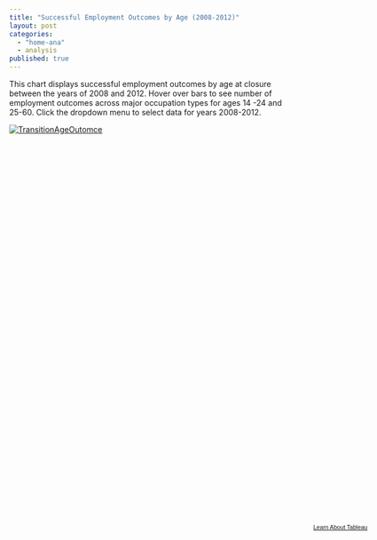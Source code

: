 ```yaml
---
title: "Successful Employment Outcomes by Age (2008-2012)"
layout: post
categories: 
  - "home-ana"
  - analysis
published: true
---
```


This chart displays successful employment outcomes by age at closure between the years of 2008 and 2012. Hover over bars to see number of employment outcomes across major occupation types for ages 14 -24 and 25-60. Click the dropdown menu to select data for years 2008-2012.

<script type='text/javascript' src='http://public.tableausoftware.com/javascripts/api/viz_v1.js'></script><div class='tableauPlaceholder' style='width: 854px; height: 719px;'><noscript><a href='#'><img alt='TransitionAgeOutomce ' src='http:&#47;&#47;public.tableausoftware.com&#47;static&#47;images&#47;Ma&#47;MajorOcc_Stats&#47;TransitionAgeOutomce&#47;1_rss.png' style='border: none' /></a></noscript><object class='tableauViz' width='654' height='629' style='display:none;'><param name='host_url' value='http%3A%2F%2Fpublic.tableausoftware.com%2F' /> <param name='site_root' value='' /><param name='name' value='MajorOcc_Stats&#47;TransitionAgeOutomce' /><param name='tabs' value='no' /><param name='toolbar' value='yes' /><param name='static_image' value='http:&#47;&#47;public.tableausoftware.com&#47;static&#47;images&#47;Ma&#47;MajorOcc_Stats&#47;TransitionAgeOutomce&#47;1.png' /> <param name='animate_transition' value='yes' /><param name='display_static_image' value='yes' /><param name='display_spinner' value='yes' /><param name='display_overlay' value='yes' /><param name='display_count' value='yes' /><param name='filter' value='amp;:showVizHome=no' /></object></div><div style='width:654px;height:22px;padding:0px 10px 0px 0px;color:black;font:normal 8pt verdana,helvetica,arial,sans-serif;'><div style='float:right; padding-right:8px;'><a href='http://www.tableausoftware.com/public/about-tableau-products?ref=http://public.tableausoftware.com/views/MajorOcc_Stats/TransitionAgeOutomce' target='_blank'>Learn About Tableau</a></div></div>